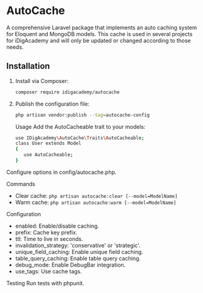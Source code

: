 # AutoCache

A comprehensive Laravel package that implements an auto caching system for Eloquent and MongoDB models. This cache is used in several projects for iDigAcademy and will only be updated or changed according to those needs.

## Installation

1. Install via Composer:

   ```bash
   composer require idigacademy/autocache
   ```

2. Publish the configuration file:
   ```bash
   php artisan vendor:publish --tag=autocache-config
   ```
   Usage
   Add the AutoCacheable trait to your models:
   ```bash
   use IDigAcademy\AutoCache\Traits\AutoCacheable;
   class User extends Model
   {
      use AutoCacheable;
   }
   ```
Configure options in config/autocache.php.

Commands
* Clear cache: ```php artisan autocache:clear [--model=ModelName]```
* Warm cache: ```php artisan autocache:warm [--model=ModelName]```

Configuration
* enabled: Enable/disable caching.
* prefix: Cache key prefix.
* ttl: Time to live in seconds.
* invalidation_strategy: 'conservative' or 'strategic'.
* unique_field_caching: Enable unique field caching.
* table_query_caching: Enable table query caching.
* debug_mode: Enable DebugBar integration.
* use_tags: Use cache tags.

Testing
Run tests with phpunit.
